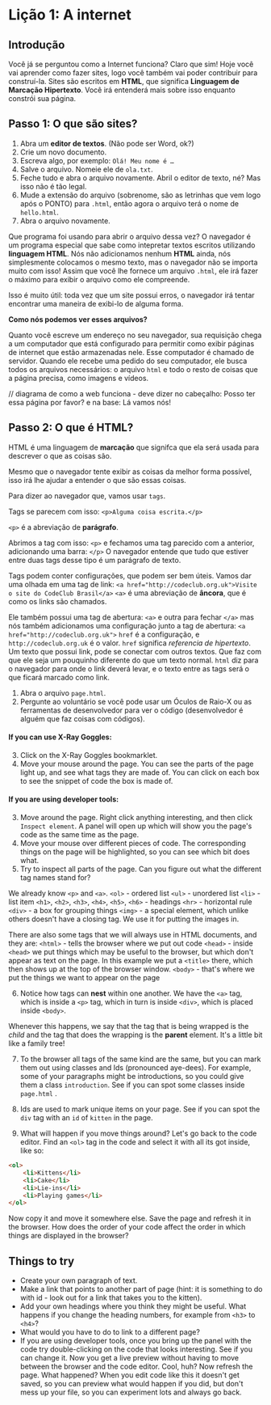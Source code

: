 # Lição 1: A internet

## Introdução

Você já se perguntou como a Internet funciona? Claro que sim! Hoje você vai aprender como fazer sites, logo você também vai poder contribuir para construí-la. Sites são escritos em __HTML__, que significa __Linguagem de Marcação Hipertexto__. Você irá entenderá mais sobre isso enquanto constrói sua página.

## Passo 1: O que são sites?

1. Abra um __editor de textos__. (Não pode ser Word, ok?)
2. Crie um novo documento. 
3. Escreva algo, por exemplo:
`Olá! Meu nome é …`
4. Salve o arquivo. Nomeie ele de `ola.txt`.
5. Feche tudo e abra o arquivo novamente. Abril o editor de texto, né? Mas isso não é tão legal.
6. Mude a extensão do arquivo (sobrenome, são as letrinhas que vem logo após o PONTO) para `.html`, então agora o arquivo terá o nome de `hello.html`.
7. Abra o arquivo novamente.

Que programa foi usando para abrir o arquivo dessa vez? O navegador é um programa especial que sabe como intepretar textos escritos utilizando __linguagem HTML__. Nós não adicionamos nenhum __HTML__ ainda, nós simplesmente colocamos o mesmo texto, mas o navegador não se importa muito com isso! Assim que você lhe fornece um arquivo `.html`, ele irá fazer o máximo para exibir o arquivo como ele compreende.

Isso é muito útil: toda vez que um site possui erros, o navegador irá tentar encontrar uma maneira de exibi-lo de alguma forma.

__Como nós podemos ver esses arquivos?__

Quanto você escreve um endereço no seu navegador, sua requisição chega a um computador que está configurado para permitir como exibir páginas de internet que estão armazenadas nele. Esse computador é chamado de servidor. Quando ele recebe uma pedido do seu computador, ele busca todos os arquivos necessários: o arquivo `html` e todo o resto de coisas que a página precisa, como imagens e vídeos.

// diagrama de como a web funciona - deve dizer no cabeçalho: Posso ter essa página por favor? e na base: Lá vamos nós!

## Passo 2: O que é HTML?

HTML é uma linguagem de __marcação__ que signifca que ela será usada para descrever o que as coisas são.

Mesmo que o navegador tente exibir as coisas da melhor forma possível, isso irá lhe ajudar a entender o que são essas coisas.

Para dizer ao navegador que, vamos usar `tags`.

Tags se parecem com isso:
`<p>Alguma coisa escrita.</p>`

`<p>` é a abreviação de __parágrafo__.

Abrimos a tag com isso:
`<p>`
e fechamos uma tag parecido com a anterior, adicionando uma barra:
`</p>`
O navegador entende que tudo que estiver entre duas tags desse tipo é um parágrafo de texto.

Tags podem conter configurações, que podem ser bem úteis.
Vamos dar uma olhada em uma tag de link:
`<a href="http://codeclub.org.uk">Visite o site do CodeClub Brasil</a>`
`<a>` é uma abreviação de __âncora__, que é como os links são chamados.

Ele também possui uma tag de abertura:
`<a>`
e outra para fechar
`</a>`
mas nós também adicionamos uma configuração junto a tag de abertura:
`<a href="http://codeclub.org.uk">`
`href` é a configuração, e `http://codeclub.org.uk` é o valor.
`href` significa _referencia de hipertexto_. Um texto que possui link, pode se conectar com outros textos. Que faz com que ele seja um pouquinho diferente do que um texto normal.
`html` diz para o navegador para onde o link deverá levar, e o texto entre as tags será o que ficará marcado como link.

1. Abra o arquivo `page.html`.
2. Pergunte ao voluntário se você pode usar um Óculos de Raio-X ou as ferramentas de desenvolvedor para ver o código (desenvolvedor é alguém que faz coisas com códigos).


#### If you can use X-Ray Goggles:
3. Click on the X-Ray Goggles bookmarklet. 
4. Move your mouse around the page. You can see the parts of the page light up, and see what tags they are made of. You can click on each box to see the snippet of code the box is made of.

#### If you are using developer tools:
3. Move around the page. Right click anything interesting, and then click `Inspect element`. A panel will open up which will show you the page's code as the same time as the page.
4. Move your mouse over different pieces of code. The corresponding things on the page will be highlighted, so you can see which bit does what.
5. Try to inspect all parts of the page. Can you figure out what the different tag names stand for?

We already know `<p>` and `<a>`.
`<ol>` - ordered list 
`<ul>` - unordered list
`<li>` - list item
`<h1>`, `<h2>`, `<h3>`, `<h4>`, `<h5>`, `<h6>` - headings
`<hr>` - horizontal rule
`<div>` - a box for grouping things
`<img>` - a special element, which unlike others doesn't have a closing tag. We use it for putting the images in.

There are also some tags that we will always use in HTML documents, and they are:
`<html>` - tells the browser where we put out code
`<head>` - inside `<head>` we put things which may be useful to the browser, but which don't appear as text on the page. In this example we put a `<title>` there, which then shows up at the top of the browser window.
`<body>` - that's where we put the things we want to appear on the page

6. Notice how tags can __nest__ within one another. We have the `<a>` tag, which is inside a `<p>` tag, which in turn is inside `<div>`, which is placed inside `<body>`.

Whenever this happens, we say that the tag that is being wrapped is the _child_ and the tag that does the wrapping is the __parent__ element. It's a little bit like a family tree!

7. To the browser all tags of the same kind are the same, but you can mark them out using classes and Ids (pronounced aye-dees). 
For example, some of your paragraphs might be introductions, so you could give them a class `introduction`. See if you can spot some classes inside `page.html` .

8. Ids are used to mark unique items on your page. See if you can spot the `div` tag with an `id` of `kitten` in the page.

9. What will happen if you move things around? Let's go back to the code editor. Find an `<ol>` tag in the code and select it with all its got inside, like so:

```HTML
<ol>
	<li>Kittens</li>
	<li>Cake</li>
	<li>Lie-ins</li>
	<li>Playing games</li>
</ol>
```

Now copy it and move it somewhere else. Save the page and refresh it in the browser. How does the order of your code affect the order in which things are displayed in the browser?

## Things to try

* Create your own paragraph of text.
* Make a link that points to another part of page (hint: it is something to do with id - look out for a link that takes you to the kitten).
* Add your own headings where you think they might be useful. What happens if you change the heading numbers, for example from `<h3>` to `<h4>`?
* What would you have to do to link to a different page?
* If you are using developer tools, once you bring up the panel with the code try double-clicking on the code that looks interesting. See if you can change it. Now you get a live preview without having to move between the browser and the code editor. Cool, huh? Now refresh the page. What happened? When you edit code like this it doesn't get saved, so you can preview what would happen if you did, but don't mess up your file, so you can experiment lots and always go back.






